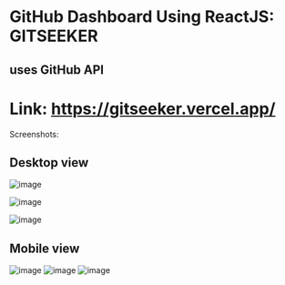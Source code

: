 # GitHub Dashboard Using ReactJS: GITSEEKER

## uses GitHub API

# Link: https://gitseeker.vercel.app/

Screenshots:

## Desktop view

![image](https://github.com/UmairFaheem042/GitHubDashboard/assets/103030494/e48ec6fc-23e7-4599-adf3-a1a9a66db056)

![image](https://github.com/UmairFaheem042/GitHubDashboard/assets/103030494/f11c1735-a6e4-41ba-a017-53031975cb3f)

![image](https://github.com/UmairFaheem042/GitHubDashboard/assets/103030494/348f5903-982e-48b6-bdbf-26d7fce78ab3)

## Mobile view

![image](https://github.com/UmairFaheem042/GitHubDashboard/assets/103030494/3a04de0f-0631-47ac-9fa9-ee01126e673f) ![image](https://github.com/UmairFaheem042/GitHubDashboard/assets/103030494/80d9b2f8-f51a-4c73-ac3b-19a97bf1ab31) ![image](https://github.com/UmairFaheem042/GitHubDashboard/assets/103030494/4f204090-a693-449e-a9b5-35c34d117678)

